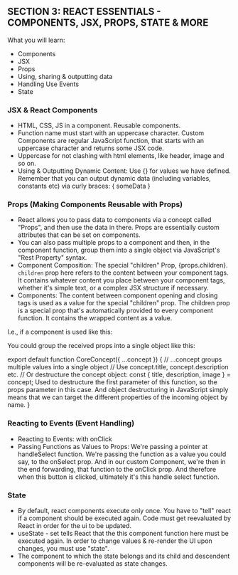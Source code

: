 ## SECTION 3: REACT ESSENTIALS - COMPONENTS, JSX, PROPS, STATE & MORE

What you will learn:

- Components
- JSX
- Props
- Using, sharing & outputting data
- Handling Use Events
- State

### JSX & React Components

- HTML, CSS, JS in a component. Reusable components.
- Function name must start with an uppercase character. Custom Components are regular JavaScript function, that starts with an uppercase character and returns some JSX code.
- Uppercase for not clashing with html elements, like header, image and so on.
- Using & Outputting Dynamic Content: Use {} for values we have defined. Remember that you can output dynamic data (including variables, constants etc) via curly braces: { someData }

### Props (Making Components Reusable with Props)

- React allows you to pass data to components via a concept called "Props", and then use the data in there. Props are essentially custom attributes that can be set on components.
- You can also pass multiple props to a component and then, in the component function, group them into a single object via JavaScript's "Rest Property" syntax.
- Component Composition: The special "children" Prop, {props.children}. `children` prop here refers to the content between your component tags. It contains whatever content you place between your component tags, whether it's simple text, or a complex JSX structure if necessary.
- <TabButton>Components</TabButton>: The content between component opening and closing tags is used as a value for the special "children" prop. The children prop is a special prop that's automatically provided to every component function. It contains the wrapped content as a value.

I.e., if a component is used like this:

<CoreConcept
  title={CORE_CONCEPTS[0].title}
  description={CORE_CONCEPTS[0].description}  
  image={CORE_CONCEPTS[0].image} />
You could group the received props into a single object like this:

export default function CoreConcept({ ...concept }) {
// ...concept groups multiple values into a single object
// Use concept.title, concept.description etc.
// Or destructure the concept object: const { title, description, image } = concept; Used to destructure the first parameter of this function, so the props parameter in this case. And object destructuring in JavaScript simply means that we can target the different properties of the incoming object by name.
}

### Reacting to Events (Event Handling)

- Reacting to Events: with onClick
- Passing Functions as Values to Props: We're passing a pointer at handleSelect function. We're passing the function as a value you could say, to the onSelect prop. And in our custom Component, we're then in the end forwarding, that function to the onClick prop. And therefore when this button is clicked, ultimately it's this handle select function. 

### State

- By default, react components execute only once. You have to "tell" react if a component should be executed again. Code must get reevaluated by React in order for the ui to be updated.
- useState - set tells React that the this component function here must be executed again. In order to change values & re-render the UI upon changes, you must use "state".
- The component to which the state belongs and its child and descendent components will be re-evaluated as state changes.
